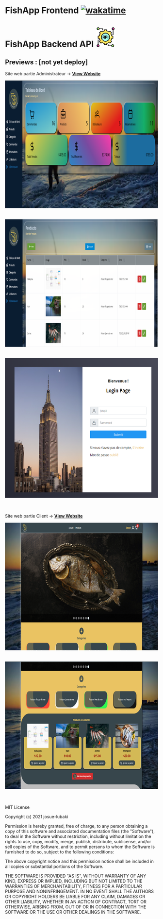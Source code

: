 # FishApp Frontend [![wakatime](https://wakatime.com/badge/github/josue-lubaki/FishAppFrontend.svg)](https://wakatime.com/badge/github/josue-lubaki/FishAppFrontend)
# FishApp Backend API <a href="https://fish-sales-application.herokuapp.com/" target="_blank"><img src="https://raw.githubusercontent.com/josue-lubaki/FishAppFrontend/508783585250019d2e7beac362aa46ba49475f1a/images/api.svg" width="65px"></a>
Previews : [not yet deploy]
---------
<p>Site web partie Administrateur -> <a href="https://josue-lubaki.github.io/pska/"><b>View Website</b></a></p>
<img src="https://github.com/josue-lubaki/FishAppFrontend/blob/main/apps/admin/src/assets/images/preview1.png?raw=true" width=800px height=420px /> <br><br><br>
<img src="https://github.com/josue-lubaki/FishAppFrontend/blob/main/apps/admin/src/assets/images/preview2.png?raw=true" width=800px height=420px /> <br><br><br>
<img src="https://github.com/josue-lubaki/FishAppFrontend/blob/main/apps/admin/src/assets/images/preview3.png?raw=true" width=800px height=460px /> <br><br><br>
<p>Site web partie Client -> <a href="https://josue-lubaki.github.io/psk/"><b>View Website</b></a></p>
<img src="https://github.com/josue-lubaki/FishAppFrontend/blob/main/apps/admin/src/assets/images/previews1.png?raw=true" width=800px height=420px /> <br><br><br>
<img src="https://github.com/josue-lubaki/FishAppFrontend/blob/main/apps/admin/src/assets/images/previews2.png?raw=true" width=800px height=420px /> <br><br><br>

MIT License

Copyright (c) 2021 josue-lubaki

Permission is hereby granted, free of charge, to any person obtaining a copy
of this software and associated documentation files (the "Software"), to deal
in the Software without restriction, including without limitation the rights
to use, copy, modify, merge, publish, distribute, sublicense, and/or sell
copies of the Software, and to permit persons to whom the Software is
furnished to do so, subject to the following conditions:

The above copyright notice and this permission notice shall be included in all
copies or substantial portions of the Software.

THE SOFTWARE IS PROVIDED "AS IS", WITHOUT WARRANTY OF ANY KIND, EXPRESS OR
IMPLIED, INCLUDING BUT NOT LIMITED TO THE WARRANTIES OF MERCHANTABILITY,
FITNESS FOR A PARTICULAR PURPOSE AND NONINFRINGEMENT. IN NO EVENT SHALL THE
AUTHORS OR COPYRIGHT HOLDERS BE LIABLE FOR ANY CLAIM, DAMAGES OR OTHER
LIABILITY, WHETHER IN AN ACTION OF CONTRACT, TORT OR OTHERWISE, ARISING FROM,
OUT OF OR IN CONNECTION WITH THE SOFTWARE OR THE USE OR OTHER DEALINGS IN THE
SOFTWARE.
